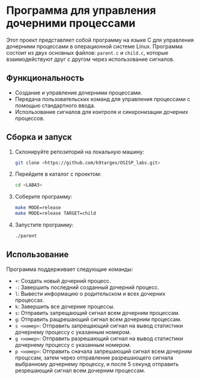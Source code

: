 
# Программа для управления дочерними процессами

Этот проект представляет собой программу на языке C для управления дочерними процессами в операционной системе Linux. Программа состоит из двух основных файлов: `parent.c` и `child.c`, которые взаимодействуют друг с другом через использование сигналов.

## Функциональность

- Создание и управление дочерними процессами.
- Передача пользовательских команд для управления процессами с помощью стандартного ввода.
- Использование сигналов для контроля и синхронизации дочерних процессов.

## Сборка и запуск

1. Склонируйте репозиторий на локальную машину:

    ```bash
    git clone <https://github.com/k9targex/OSISP_labs.git>
    ```

2. Перейдите в каталог с проектом:

    ```bash
    cd <LABA3>
    ```

3. Соберите программу:

    ```bash
    make MODE=release
    make MODE=release TARGET=child
    ```

4. Запустите программу:

    ```bash
    ./parent
    ```

## Использование

Программа поддерживает следующие команды:

- `+`: Создать новый дочерний процесс.
- `-`: Завершить последний созданный дочерний процесс.
- `l`: Вывести информацию о родительском и всех дочерних процессах.
- `k`: Завершить все дочерние процессы.
- `s`: Отправить запрещающий сигнал всем дочерним процессам.
- `g`: Отправить ращрешающий сигнал всем дочерним процессам.
- `s <номер>`: Отправить запрещающий сигнал на вывод статистики дочернему процессу с указанным номером.
- `g <номер>`: Отправить разрешающий сигнал на вывод статистики дочернему процессу с указанным номером.
- `p <номер>`: Отправить сначала запрешающий сигнал всем дочерним процссам, затем через отправление разрешающего сигнала выбранному дочернему процессу, и после 5 секунд отправить резрешающий сигнал всем дочерним процессам.

